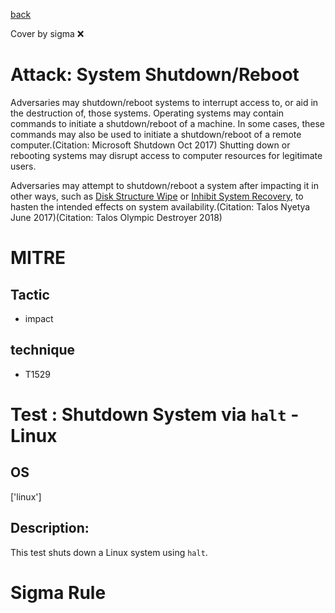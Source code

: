 [back](../index.md)

Cover by sigma :x: 

# Attack: System Shutdown/Reboot

 Adversaries may shutdown/reboot systems to interrupt access to, or aid in the destruction of, those systems. Operating systems may contain commands to initiate a shutdown/reboot of a machine. In some cases, these commands may also be used to initiate a shutdown/reboot of a remote computer.(Citation: Microsoft Shutdown Oct 2017) Shutting down or rebooting systems may disrupt access to computer resources for legitimate users.

Adversaries may attempt to shutdown/reboot a system after impacting it in other ways, such as [Disk Structure Wipe](https://attack.mitre.org/techniques/T1561/002) or [Inhibit System Recovery](https://attack.mitre.org/techniques/T1490), to hasten the intended effects on system availability.(Citation: Talos Nyetya June 2017)(Citation: Talos Olympic Destroyer 2018)

# MITRE
## Tactic
  - impact

## technique
  - T1529

# Test : Shutdown System via `halt` - Linux

## OS

 ['linux']

## Description:

 This test shuts down a Linux system using `halt`.


# Sigma Rule
